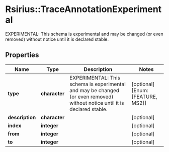 # Rsirius::TraceAnnotationExperimental

EXPERIMENTAL: This schema is experimental and may be changed (or even removed) without notice until it is declared stable.

## Properties
Name | Type | Description | Notes
------------ | ------------- | ------------- | -------------
**type** | **character** | EXPERIMENTAL: This schema is experimental and may be changed (or even removed) without notice until it is declared stable. | [optional] [Enum: [FEATURE, MS2]] 
**description** | **character** |  | [optional] 
**index** | **integer** |  | [optional] 
**from** | **integer** |  | [optional] 
**to** | **integer** |  | [optional] 



